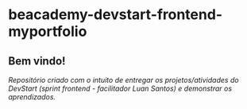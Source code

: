 # beacademy-devstart-frontend-myportfolio

## Bem vindo!
 *Repositório criado com o intuito de entregar os projetos/atividades do DevStart (sprint frontend - facilitador Luan Santos) e demonstrar os aprendizados.*
 
